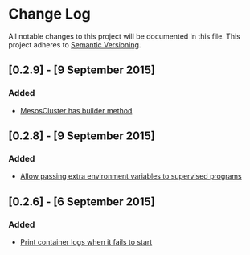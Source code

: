# Change Log
All notable changes to this project will be documented in this file.
This project adheres to [Semantic Versioning](http://semver.org/).

## [0.2.9] - [9 September 2015]

### Added

- [MesosCluster has builder method](https://github.com/ContainerSolutions/mini-mesos/pull/62)

## [0.2.8] - [9 September 2015]

### Added

- [Allow passing extra environment variables to supervised programs](https://github.com/ContainerSolutions/mini-mesos/pull/61)

## [0.2.6] - [6 September 2015]

### Added

- [Print container logs when it fails to start](https://github.com/ContainerSolutions/mini-mesos/pull/54) 

